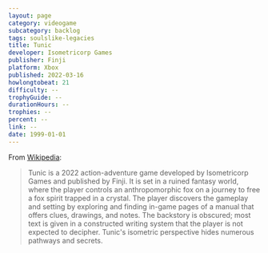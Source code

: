 ```yaml
---
layout: page
category: videogame
subcategory: backlog
tags: soulslike-legacies
title: Tunic
developer: Isometricorp Games
publisher: Finji
platform: Xbox
published: 2022-03-16
howlongtobeat: 21
difficulty: --
trophyGuide: --
durationHours: --
trophies: --
percent: --
link: --
date: 1999-01-01
---
```


From [Wikipedia](https://en.wikipedia.org/wiki/Tunic_(video_game)):

> Tunic is a 2022 action-adventure game developed by Isometricorp Games and published by Finji. It is set in a ruined fantasy world, where the player controls an anthropomorphic fox on a journey to free a fox spirit trapped in a crystal. The player discovers the gameplay and setting by exploring and finding in-game pages of a manual that offers clues, drawings, and notes. The backstory is obscured; most text is given in a constructed writing system that the player is not expected to decipher. Tunic's isometric perspective hides numerous pathways and secrets.
